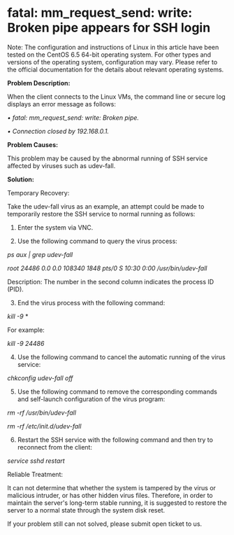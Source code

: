 # fatal: mm_request_send: write: Broken pipe appears for SSH login




Note: The configuration and instructions of Linux in this article have been tested on the CentOS 6.5 64-bit operating system. For other types and versions of the operating system, configuration may vary. Please refer to the official documentation for the details about relevant operating systems.



**Problem Description:**

When the client connects to the Linux VMs, the command line or secure log displays an error message as follows:

*• fatal: mm_request_send: write: Broken pipe.*

*• Connection closed by 192.168.0.1.*




**Problem Causes:**

This problem may be caused by the abnormal running of SSH service affected by viruses such as udev-fall.



**Solution:**

Temporary Recovery:

Take the udev-fall virus as an example, an attempt could be made to temporarily restore the SSH service to normal running as follows:

1. Enter the system via VNC.

2. Use the following command to query the virus process:


*ps aux | grep udev-fall*

*root     24486  0.0  0.0 108340  1848 pts/0    S    10:30   0:00 /usr/bin/udev-fall*

Description: The number in the second column indicates the process ID (PID).



3. End the virus process with the following command:


*kill -9 <Process Corresponding to  PID>**

For example:

*kill -9 24486*

4. Use the following command to cancel the automatic running of the virus service:


*chkconfig udev-fall off*

5. Use the following command to remove the corresponding commands and self-launch configuration of the virus program:


*rm -rf /usr/bin/udev-fall*

*rm -rf /etc/init.d/udev-fall*

6. Restart the SSH service with the following command and then try to reconnect from the client:


*service sshd restart*


Reliable Treatment:

It can not determine that whether the system is tampered by the virus or malicious intruder, or has other hidden virus files. Therefore, in order to maintain the server's long-term stable running, it is suggested to restore the server to a normal state through the system disk reset.



If your problem still can not solved, please submit open ticket to us.
